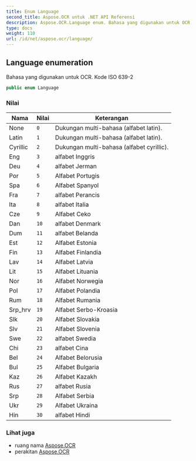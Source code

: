 ```yaml
---
title: Enum Language
second_title: Aspose.OCR untuk .NET API Referensi
description: Aspose.OCR.Language enum. Bahasa yang digunakan untuk OCR. Kode ISO 6392
type: docs
weight: 110
url: /id/net/aspose.ocr/language/
---
```

## Language enumeration

Bahasa yang digunakan untuk OCR. Kode ISO 639-2

```csharp
public enum Language
```

### Nilai

| Nama | Nilai | Keterangan |
| --- | --- | --- |
| None | `0` | Dukungan multi-bahasa (alfabet latin). |
| Latin | `1` | Dukungan multi-bahasa (alfabet latin). |
| Cyrillic | `2` | Dukungan multi-bahasa (alfabet cyrillic). |
| Eng | `3` | alfabet Inggris |
| Deu | `4` | alfabet Jerman |
| Por | `5` | Alfabet Portugis |
| Spa | `6` | Alfabet Spanyol |
| Fra | `7` | alfabet Perancis |
| Ita | `8` | alfabet Italia |
| Cze | `9` | Alfabet Ceko |
| Dan | `10` | alfabet Denmark |
| Dum | `11` | alfabet Belanda |
| Est | `12` | Alfabet Estonia |
| Fin | `13` | Alfabet Finlandia |
| Lav | `14` | Alfabet Latvia |
| Lit | `15` | Alfabet Lituania |
| Nor | `16` | Alfabet Norwegia |
| Pol | `17` | Alfabet Polandia |
| Rum | `18` | Alfabet Rumania |
| Srp_hrv | `19` | Alfabet Serbo-Kroasia |
| Slk | `20` | Alfabet Slovakia |
| Slv | `21` | Alfabet Slovenia |
| Swe | `22` | alfabet Swedia |
| Chi | `23` | alfabet Cina |
| Bel | `24` | Alfabet Belorusia |
| Bul | `25` | Alfabet Bulgaria |
| Kaz | `26` | Alfabet Kazakh |
| Rus | `27` | alfabet Rusia |
| Srp | `28` | Alfabet Serbia |
| Ukr | `29` | Alfabet Ukraina |
| Hin | `30` | alfabet Hindi |

### Lihat juga

* ruang nama [Aspose.OCR](../../aspose.ocr/)
* perakitan [Aspose.OCR](../../)


